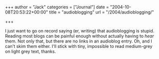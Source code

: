+++
author = "Jack"
categories = ["Journal"]
date = "2004-10-08T20:53:22+00:00"
title = "audioblogging"
url = "/2004/audioblogging/"

+++

I just want to go on record saying (er, writing) that audioblogging is stupid. Reading most blogs can be painful enough without actually having to _hear_ them. Not only that, but there are no links in an audioblog entry. Oh, and I can't skim them either. I'll stick with tiny, impossible to read medium-grey on light grey text, thanks.